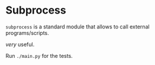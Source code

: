 # Subprocess

`subprocess` is a standard module that allows to call external programs/scripts.

*very* useful.

Run `./main.py` for the tests.
